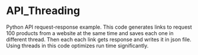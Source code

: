# API_Threading
Python API request-response example.
This code generates links to request 100 products from a website at the same time and saves each one in different thread.
Then each each link gets response and writes it in json file.
Using threads in this code optimizes run time significantly.

